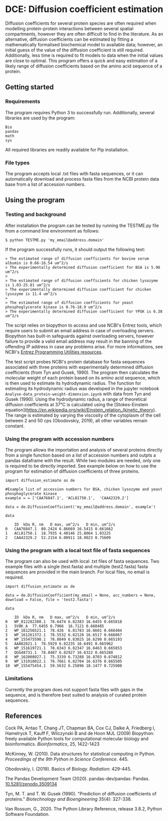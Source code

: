 # DCE: Diffusion coefficient estimation

Diffusion coefficients for several protein species are often required when modelling protein-protein interactions between several spatial compartments, however they are often difficult to find in the literature. As an alternative, diffusion coefficients can be estimated by fitting a mathematically formalised biochemical model to available data; however, an initial guess of the value of the diffusion coefficient is still required. Additionally, less time is required to fit models to data when the initial values are close to optimal. This program offers a quick and easy estimation of a likely range of diffusion coefficients based on the amino acid sequence of a protein.

## Getting started



### Requirements

The program requires Python 3 to successfully run. Additionally, several libraries are used by the program:

```
Bio
pandas
math
sys
```
All required libraries are readily available for Pip installation.



### File types

The program accepts local .txt files with fasta sequences, or it can automatically download and process fasta files from the NCBI protein data base from a list of accession numbers.



## Using the program



### Testing and background

After installation the program can be tested by running the TESTME.py file from a command line environment as follows:

```
$ python TESTME.py 'my_email@address.domain'
```

If the program successfully runs, it should output the following text:

```
> The estimated range of diffusion coefficients for bovine serum albumin is 0.66-16.54 um^2/s
> The experimentally determined diffusion coefficient for BSA is 5.98 um^2/s
>
> The estimated range of diffusion coefficients for chicken lysozyme is 1.03-25.81 um^2/s
> The experimentally determined diffusion coefficient for chicken lysozyme is 11.4 um^2/s
>
> The estimated range of diffusion coefficients for yeast phosphoglycerate kinase is 0.76-18.9 um^2/s
> The experimentally determined diffusion coefficient for YPGK is 6.38 um^2/s
```

The script relies on biopython to access and use NCBI's Entrez tools, which require users to submit an email address in case of overloading servers. Biopython has built-in safeguards against overloading servers, however failure to provide a valid email address may result in the banning of the offending IP address in case any problems arise. For more informations, see NCBI's [Entrez Programming Utilities resources](https://www.ncbi.nlm.nih.gov/books/NBK25497/#chapter2.chapter2_table1).

The test script probes NCBI's protein database for fasta sequences associated with three proteins with experimentally determined diffusion coefficients (from Tyn and Gusek, 1990). The program then calculates the molecular weight of each protein based on its amino acid sequence, which is then used to estimate its hydrodynamic radius. The function for estimating its hydrodynamic radius was developed in the jupyter notebook `Analyse-data_protein-weight-dimension.ipynb` with data from Tyn and Gusek (1990). Using the hydrodynamic radius, a range of theoretical diffusion coefficients at 37&deg;C is calculated using the [Stokes-Einstein equation](https://en.wikipedia.org/wiki/Einstein_relation_(kinetic_theory). The range is estimated by varying the viscosity of the cytoplasm of the cell between 2 and 50 cps (Obodovskiy, 2019), all other variables remain constant.



### Using the program with accession numbers

The program allows the importation and analysis of several proteins directly from a single function based on a list of accession numbers and outpts a pandas dataframe with the result. While two modules are needed, only one is required to be directly imported. See example below on how to use the program for estimation of diffusion coefficients of three proteins.

```
import diffusion_estimate as de

#Example list of accession numbers for BSA, chicken lysozyme and yeast phosphoglycerate kinase
example = = ['CAA76847.1', 'ACL81750.1',  'CAA42329.2']

data = de.DiffusionCoefficient('my_email@address.domain', example')

data

	ID	kDa	R, nm	D max, um^2/s	D min, um^2/s
0	CAA76847.1	80.2424	6.86669	16.5415	0.661662
1	ACL81750.1	18.7935	4.40146	25.8064	1.03225
2	CAA42329.2	52.2154	6.00911	18.9023	0.75609
```


### Using the program with a local text file of fasta sequences

The program can also be used with local .txt files of fasta sequences. Two example files with a single (test.fasta) and multiple (test2.fasta) fasta sequences are provided in the main branch. For local files, no email is required.

```
import diffusion_estimate as de

data = de.DiffusionCoefficient(my_email = None, acc_numbers = None, download = False, file = 'test2.fasta')

data

	ID	kDa	R, nm	D max, um^2/s	D min, um^2/s
0	WP_012282380.1	78.6474	6.82383	16.6455	0.665818
1	5V8K_A	77.6455	6.7966	16.7121	0.668485
2	WP_161256521.1	78.426	6.81783	16.6601	0.666404
3	WP_161261372.1	78.5532	6.82128	16.6517	0.666067
4	WP_155475590.1	78.8849	6.83025	16.6298	0.665193
5	AAA02821.1	78.5929	6.82235	16.6491	0.665962
6	WP_151619721.1	78.6343	6.82347	16.6463	0.665853
7	QGG48731.1	78.8487	6.82927	16.6322	0.665288
8	WP_162008027.1	75.3339	6.73288	16.8703	0.674812
9	WP_131918022.1	78.7661	6.82704	16.6376	0.665505
10	WP_155475454.1	59.5632	6.25896	18.1477	0.725908
```


### Limitations

Currently the program does not support fasta files with gaps in the sequence, and is therefore best suited to analysis of curated protein sequences.



## References

Cock PA, Antao T, Chang JT, Chapman BA, Cox CJ, Dalke A, Friedberg I, Hamelryck T, Kauff F, Wilczynski B and de Hoon MJL (2009) Biopython: freely available Python tools for computational molecular biology and bioinformatics. *Bioinformatics*, 25, 1422-1423

McKinney, W. (2010). Data structures for statistical computing in Python. *Proceedings of the 9th Python in Science Conference*. 445.

Obodovskiy, I. (2019). Basics of Biology. *Radiation*: 429-445.

The Pandas Development Team (2020). pandas-dev/pandas: Pandas. [10.5281/zenodo.3509134](10.5281/zenodo.350913)

Tyn, M. T. and T. W. Gusek (1990). "Prediction of diffusion coefficients of proteins." *Biotechnology and Bioengineering* 35(4): 327-338.

Van Rossum, G., 2020. The Python Library Reference, release 3.8.2, Python Software Foundation.
